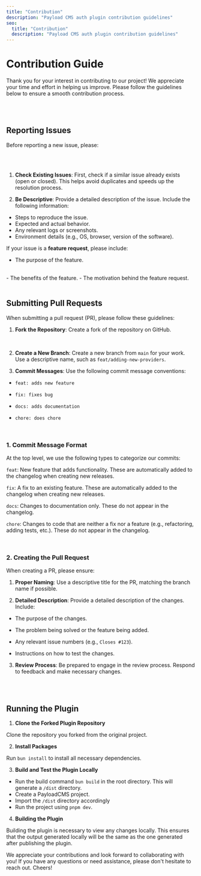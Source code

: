 ```yaml
---
title: "Contribution"
description: "Payload CMS auth plugin contribution guidelines"
seo:
  title: "Contribution"
  description: "Payload CMS auth plugin contribution guidelines"
---
```


# Contribution Guide

Thank you for your interest in contributing to our project! We appreciate your time and effort in helping us improve. Please follow the guidelines below to ensure a smooth contribution process.

<br/>
<br/>

## Reporting Issues

Before reporting a new issue, please:

<br/>
<br/>

1. **Check Existing Issues**: First, check if a similar issue already exists (open or closed). This helps avoid duplicates and speeds up the resolution process.

2. **Be Descriptive**: Provide a detailed description of the issue. Include the following information:

- Steps to reproduce the issue.
- Expected and actual behavior.
- Any relevant logs or screenshots.
- Environment details (e.g., OS, browser, version of the software).

If your issue is a **feature request**, please include:


- The purpose of the feature.
<br/>
- The benefits of the feature.
- The motivation behind the feature request.

<br/>
<br/>

## Submitting Pull Requests

When submitting a pull request (PR), please follow these guidelines:

1. **Fork the Repository**: Create a fork of the repository on GitHub.
<br/>

2. **Create a New Branch**: Create a new branch from `main` for your work. Use a descriptive name, such as `feat/adding-new-providers`.

3. **Commit Messages**: Use the following commit message conventions:

- `feat: adds new feature`

- `fix: fixes bug`

- `docs: adds documentation`

- `chore: does chore`

<br/>

### 1. Commit Message Format

At the top level, we use the following types to categorize our commits:

`feat`: New feature that adds functionality. These are automatically added to the changelog when creating new releases.

`fix`: A fix to an existing feature. These are automatically added to the changelog when creating new releases.

`docs`: Changes to documentation only. These do not appear in the changelog.

`chore`: Changes to code that are neither a fix nor a feature (e.g., refactoring, adding tests, etc.). These do not appear in the changelog.

<br/>

### 2. Creating the Pull Request

When creating a PR, please ensure:

1. **Proper Naming**: Use a descriptive title for the PR, matching the branch name if possible.

2. **Detailed Description**: Provide a detailed description of the changes. Include:

- The purpose of the changes.

- The problem being solved or the feature being added.

- Any relevant issue numbers (e.g., `Closes #123`).

- Instructions on how to test the changes.

3. **Review Process**: Be prepared to engage in the review process. Respond to feedback and make necessary changes.

<br/>
<br/>

## Running the Plugin

1. **Clone the Forked Plugin Repository**

Clone the repository you forked from the original project.


2. **Install Packages**

Run `bun install` to install all necessary dependencies.

3. **Build and Test the Plugin Locally**

- Run the build command `bun build` in the root directory. This will generate a `/dist` directory.
- Create a PayloadCMS project.
- Import the `/dist` directory accordingly
- Run the project using `pnpm dev`.

4. **Building the Plugin**

Building the plugin is necessary to view any changes locally. This ensures that the output generated locally will be the same as the one generated after publishing the plugin.

We appreciate your contributions and look forward to collaborating with you! If you have any questions or need assistance, please don't hesitate to reach out. Cheers!

